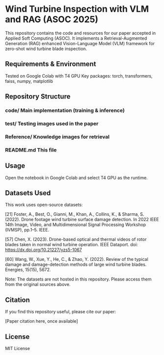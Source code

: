 # Wind Turbine Inspection with VLM and RAG (ASOC 2025)

This repository contains the code and resources for our paper accepted in Applied Soft Computing (ASOC).
It implements a Retrieval-Augmented Generation (RAG) enhanced Vision-Language Model (VLM) framework for zero-shot wind turbine blade inspection.

## Requirements & Environment

Tested on Google Colab with T4 GPU
Key packages: torch, transformers, faiss, numpy, matplotlib

## Repository Structure

### code/ Main implementation (training & inference)
### test/ Testing images used in the paper
### Reference/ Knowledge images for retrieval
### README.md This file

## Usage

Open the notebook in Google Colab and select T4 GPU as the runtime.

## Datasets Used

This work uses open-source datasets:

[21] Foster, A., Best, O., Gianni, M., Khan, A., Collins, K., & Sharma, S. (2022). Drone footage wind turbine surface damage detection. In 2022 IEEE 14th Image, Video, and Multidimensional Signal Processing Workshop (IVMSP), pp.1–5. IEEE.

[57] Chen, X. (2023). Drone-based optical and thermal videos of rotor blades taken in normal wind turbine operation. IEEE Dataport. doi: https://dx.doi.org/10.21227/yzs5-1067

[60] Wang, W., Xue, Y., He, C., & Zhao, Y. (2022). Review of the typical damage and damage-detection methods of large wind turbine blades. Energies, 15(15), 5672.

Note: The datasets are not hosted in this repository. Please access them from the original sources above.

## Citation

If you find this repository useful, please cite our paper:

[Paper citation here, once available]

## License
MIT License
